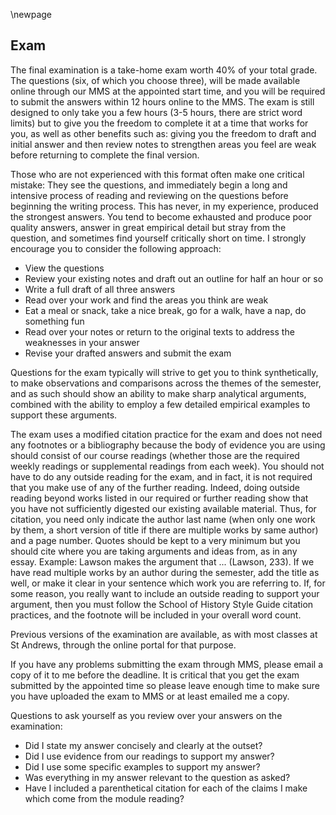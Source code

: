 \newpage

## Exam

The final examination is a take-home exam worth 40% of your total grade. The questions (six, of which you choose three), will be made available online through our MMS at the appointed start time, and you will be required to submit the answers within 12 hours online to the MMS. The exam is still designed to only take you a few hours (3-5 hours, there are strict word limits) but to give you the freedom to complete it at a time that works for you, as well as other benefits such as: giving you the freedom to draft and initial answer and then review notes to strengthen areas you feel are weak before returning to complete the final version.

Those who are not experienced with this format often make one critical mistake: They see the questions, and immediately begin a long and intensive process of reading and reviewing on the questions before beginning the writing process. This has never, in my experience, produced the strongest answers. You tend to become exhausted and produce poor quality answers, answer in great empirical detail but stray from the question, and sometimes find yourself critically short on time. I strongly encourage you to consider the following approach: 

* View the questions
* Review your existing notes and draft out an outline for half an hour or so 
* Write a full draft of all three answers
* Read over your work and find the areas you think are weak
* Eat a meal or snack, take a nice break, go for a walk, have a nap, do something fun
* Read over your notes or return to the original texts to address the weaknesses in your answer
* Revise your drafted answers and submit the exam

Questions for the exam typically will strive to get you to think synthetically, to make observations and comparisons across the themes of the semester, and as such should show an ability to make sharp analytical arguments, combined with the ability to employ a few detailed empirical examples to support these arguments.

The exam uses a modified citation practice for the exam and does not need any footnotes or a bibliography because the body of evidence you are using should consist of our course readings (whether those are the required weekly readings or supplemental readings from each week). You should not have to do any outside reading for the exam, and in fact, it is not required that you make use of any of the further reading. Indeed, doing outside reading beyond works listed in our required or further reading show that you have not sufficiently digested our existing available material. Thus, for citation, you need only indicate the author last name (when only one work by them, a short version of title if there are multiple works by same author) and a page number. Quotes should be kept to a very minimum but you should cite where you are taking arguments and ideas from, as in any essay. Example: Lawson makes the argument that ... (Lawson, 233). If we have read multiple works by an author during the semester, add the title as well, or make it clear in your sentence which work you are referring to. If, for some reason, you really want to include an outside reading to support your argument, then you must follow the School of History Style Guide citation practices, and the footnote will be included in your overall word count.

Previous versions of the examination are available, as with most classes at St Andrews, through the online portal for that purpose.

If you have any problems submitting the exam through MMS, please email a copy of it to me before the deadline. It is critical that you get the exam submitted by the appointed time so please leave enough time to make sure you have uploaded the exam to MMS or at least emailed me a copy.

Questions to ask yourself as you review over your answers on the examination:

* Did I state my answer concisely and clearly at the outset?
* Did I use evidence from our readings to support my answer?
* Did I use some specific examples to support my answer?
* Was everything in my answer relevant to the question as asked?
* Have I included a parenthetical citation for each of the claims I make which come from the module reading?

